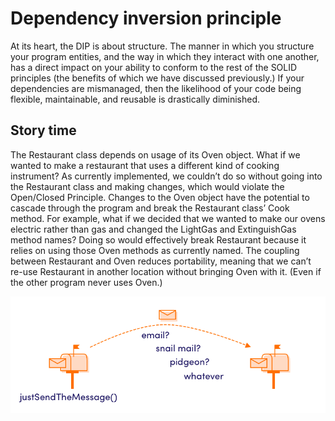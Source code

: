 # Dependency inversion principle

At its heart, the DIP is about structure. The manner in which you structure your program entities, 
and the way in which they interact with one another, has a direct impact on your ability to conform to the 
rest of the SOLID principles (the benefits of which we have discussed previously.) If your dependencies are 
mismanaged, then the likelihood of your code being flexible, maintainable, and reusable is drastically diminished.

## Story time
The Restaurant class depends on usage of its Oven object. What if we wanted to make a restaurant that uses a 
different kind of cooking instrument? As currently implemented, we couldn’t do so without going into the 
Restaurant class and making changes, which would violate the Open/Closed Principle.
Changes to the Oven object have the potential to cascade through the program and break the Restaurant 
class’ Cook method. For example, what if we decided that we wanted to make our ovens electric rather than gas 
and changed the LightGas and ExtinguishGas method names? Doing so would effectively break Restaurant because it 
relies on using those Oven methods as currently named.
The coupling between Restaurant and Oven reduces portability, meaning that we can’t re-use Restaurant in 
another location without bringing Oven with it. (Even if the other program never uses Oven.)


![img.png](img.png)


